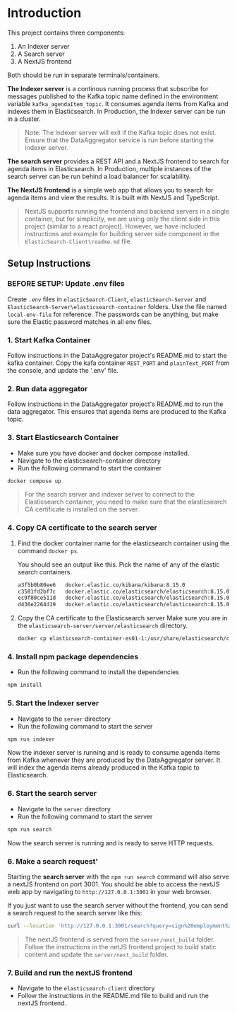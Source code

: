 # Introduction
This project contains three components:
1. An Indexer server
2. A Search server
3. A NextJS frontend

Both should be run in separate terminals/containers. 

**The Indexer server** is a continous running process that subscribe for messages published to the Kafka topic name defined in the environment variable `kafka_agendaItem_topic`. It  consumes agenda items from Kafka and indexes them in Elasticsearch. In Production, the Indexer server can be run in a cluster. 

> Note: The Indexer server will exit if the Kafka topic does not exist. Ensure that the DataAggregator service is run before starting the indexer server.


**The search server** provides a REST API and a NextJS frontend to search for agenda items in Elasticsearch. In Production, multiple instances of the search server can be run behind a load balancer for scalability.

**The NextJS frontend** is a simple web app that allows you to search for agenda items and view the results. It is built with NextJS and TypeScript. 

> NextJS supports running the frontend and backend servers in a single container, but for simplicity, we are using only the client side in this project (similar to a react project). However, we have included instructions and example for building server side component in the `ElasticSearch-Client\readme.md` file.


## Setup Instructions

### BEFORE SETUP: Update .env files
Create `.env` files in `elasticSearch-Client`, `elasticSearch-Server` and `ElasticSearch-Server\elasticsearch-container` folders.
Use the file named `local-env-file` for reference. The passwords can be anything, but make sure the Elastic password matches in all env files.


### 1. Start Kafka Container
Follow instructions in the DataAggregator project's README.md to start the kafka container. Copy the kafa container `REST_PORT` and `plainText_PORT` from the console, and update the '.env' file.

### 2. Run data aggregator
Follow instructions in the DataAggregator project's README.md to run the data aggregator. This ensures that agenda items are produced to the Kafka topic.

### 3. Start Elasticsearch Container
* Make sure you have docker and docker compose installed.
* Navigate to the elasticsearch-container directory
* Run the following command to start the container
```bash
docker compose up
```

> For the search server and indexer server to connect to the Elasticsearch container, you need to make sure that the elasticsearch CA certificate is installed on the server.

### 4. Copy CA certificate to the search server
1. Find the docker container name for the elasticsearch container using the command `docker ps`.

    You should see an output like this. Pick the name of any of the elastic search containers.

    ```bash
    a3f5b0b80ee6   docker.elastic.co/kibana/kibana:8.15.0                 "/bin/tini -- /usr/l…"   46 hours ago        Up About an hour (healthy)   0.0.0.0:5601->5601/tcp                                       elasticsearch-container-kibana-1
    c3581fd2bf7c   docker.elastic.co/elasticsearch/elasticsearch:8.15.0   "/bin/tini -- /usr/l…"   46 hours ago        Up About an hour (healthy)   9200/tcp, 9300/tcp                                           elasticsearch-container-es03-1
    ec9f80ce511d   docker.elastic.co/elasticsearch/elasticsearch:8.15.0   "/bin/tini -- /usr/l…"   46 hours ago        Up About an hour (healthy)   9200/tcp, 9300/tcp                                           elasticsearch-container-es02-1
    d436e2264d19   docker.elastic.co/elasticsearch/elasticsearch:8.15.0   "/bin/tini -- /usr/l…"   46 hours ago        Up About an hour (healthy)   127.0.0.1:9200->9200/tcp, 9300/tcp                           elasticsearch-container-es01-1
    ```

2. Copy the CA certificate to the Elasticsearch server
   Make sure you are in the `elasticsearch-server/server/elasticsearch` directory.
    ```bash
    docker cp elasticsearch-container-es01-1:/usr/share/elasticsearch/config/certs/ca/ca.crt ./ca.crt
    ```



### 4. Install npm package dependencies
* Run the following command to install the dependencies
```bash
npm install
```

### 5. Start the Indexer server
* Navigate to the `server` directory
* Run the following command to start the server
```bash
npm run indexer
```
Now the indexer server is running and is ready to consume agenda items from Kafka whenever they are produced by the DataAggregator server.
It will index the agenda items already produced in the Kafka topic to Elasticsearch.

### 6. Start the search server
* Navigate to the `server` directory
* Run the following command to start the server
```bash
npm run search
```
Now the search server is running and is ready to serve HTTP requests.


### 6. Make a search request'
Starting the **search server** with the `npm run search` command will also serve a nextJS frontend on port 3001. 
You should be able to access the nextJS web app by navigating to `http://127.0.0.1:3001` in your web browser.

If you just want to use the search server without the frontend, you can send a search request to the search server like this:
```bash
curl --location 'http://127.0.0.1:3001/search?query=sign%20employment%20district'
```
> The nextJS frontend is served from the `server/next_build` folder. Follow the instructions in the netJS frontend project to build static content and update the `server/next_build` folder.

### 7. Build and run the nextJS frontend
* Navigate to the `elasticsearch-client` directory
* Follow the instructions in the README.md file to build and run the nextJS frontend.